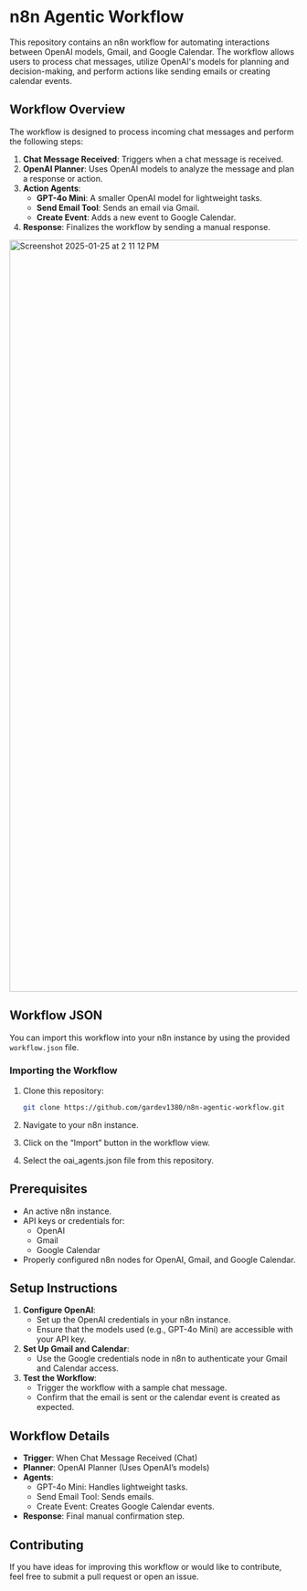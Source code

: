 
# n8n Agentic Workflow

This repository contains an n8n workflow for automating interactions between OpenAI models, Gmail, and Google Calendar. The workflow allows users to process chat messages, utilize OpenAI's models for planning and decision-making, and perform actions like sending emails or creating calendar events.

## Workflow Overview

The workflow is designed to process incoming chat messages and perform the following steps:

1. **Chat Message Received**: Triggers when a chat message is received.
2. **OpenAI Planner**: Uses OpenAI models to analyze the message and plan a response or action.
3. **Action Agents**:
   - **GPT-4o Mini**: A smaller OpenAI model for lightweight tasks.
   - **Send Email Tool**: Sends an email via Gmail.
   - **Create Event**: Adds a new event to Google Calendar.
4. **Response**: Finalizes the workflow by sending a manual response.

<img width="1317" alt="Screenshot 2025-01-25 at 2 11 12 PM" src="https://github.com/user-attachments/assets/99916bca-fe99-4fc6-b279-444795e0ca74" />


## Workflow JSON

You can import this workflow into your n8n instance by using the provided `workflow.json` file.

### Importing the Workflow

1. Clone this repository:
   ```bash
   git clone https://github.com/gardev1380/n8n-agentic-workflow.git
   ```

2. Navigate to your n8n instance.
3. Click on the “Import” button in the workflow view.
4. Select the oai_agents.json file from this repository.

## Prerequisites

- An active n8n instance.
- API keys or credentials for:
  - OpenAI
  - Gmail
  - Google Calendar
- Properly configured n8n nodes for OpenAI, Gmail, and Google Calendar.

## Setup Instructions

1. **Configure OpenAI**:
   - Set up the OpenAI credentials in your n8n instance.
   - Ensure that the models used (e.g., GPT-4o Mini) are accessible with your API key.
2. **Set Up Gmail and Calendar**:
   - Use the Google credentials node in n8n to authenticate your Gmail and Calendar access.
3. **Test the Workflow**:
   - Trigger the workflow with a sample chat message.
   - Confirm that the email is sent or the calendar event is created as expected.

## Workflow Details

- **Trigger**: When Chat Message Received (Chat)
- **Planner**: OpenAI Planner (Uses OpenAI’s models)
- **Agents**:
  - GPT-4o Mini: Handles lightweight tasks.
  - Send Email Tool: Sends emails.
  - Create Event: Creates Google Calendar events.
- **Response**: Final manual confirmation step.

## Contributing

If you have ideas for improving this workflow or would like to contribute, feel free to submit a pull request or open an issue.

